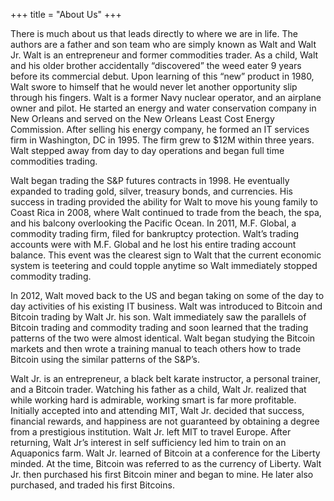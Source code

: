 +++
title = "About Us"
+++

There is much about us that leads directly to where we are in life. The authors are a father and son team who are simply known as Walt and Walt Jr. Walt is an entrepreneur and former commodities trader. As a child, Walt and his older brother accidentally “discovered” the weed eater 9 years before its commercial debut. Upon learning of this “new” product in 1980, Walt swore to himself that he would never let another opportunity slip through his fingers. Walt is a former Navy nuclear operator, and an airplane owner and pilot. He started an energy and water conservation company in New Orleans and served on the New Orleans Least Cost Energy Commission. After selling his energy company, he formed an IT services firm in Washington, DC in 1995. The firm grew to $12M within three years. Walt stepped away from day to day operations and began full time commodities trading.

Walt began trading the S&P futures contracts in 1998. He eventually expanded to trading gold, silver, treasury bonds, and currencies. His success in trading provided the ability for Walt to move his young family to Coast Rica in 2008, where Walt continued to trade from the beach, the spa, and his balcony overlooking the Pacific Ocean. In 2011, M.F. Global, a commodity trading firm, filed for bankruptcy protection. Walt’s trading accounts were with M.F. Global and he lost his entire trading account balance. This event was the clearest sign to Walt that the current economic system is teetering and could topple anytime so Walt immediately stopped commodity trading.

In 2012, Walt moved back to the US and began taking on some of the day to day activities of his existing IT business. Walt was introduced to Bitcoin and Bitcoin trading by Walt Jr. his son. Walt immediately saw the parallels of Bitcoin trading and commodity trading and soon learned that the trading patterns of the two were almost identical. Walt began studying the Bitcoin markets and then wrote a training manual to teach others how to trade Bitcoin using the similar patterns of the S&P’s.

Walt Jr. is an entrepreneur, a black belt karate instructor, a personal trainer, and a Bitcoin trader. Watching his father as a child, Walt Jr. realized that while working hard is admirable, working smart is far more profitable. Initially accepted into and attending MIT, Walt Jr. decided that success, financial rewards, and happiness are not guaranteed by obtaining a degree from a prestigious institution. Walt Jr. left MIT to travel Europe. After returning, Walt Jr’s interest in self sufficiency led him to train on an Aquaponics farm. Walt Jr. learned of Bitcoin at a conference for the Liberty minded. At the time, Bitcoin was referred to as the currency of Liberty. Walt Jr. then purchased his first Bitcoin miner and began to mine. He later also purchased, and traded his first Bitcoins.

